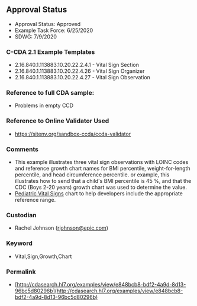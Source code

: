 ## Approval Status

* Approval Status: Approved
* Example Task Force: 6/25/2020
* SDWG: 7/9/2020


### C-CDA 2.1 Example Templates

* 2.16.840.1.113883.10.20.22.2.4.1 - Vital Sign Section
* 2.16.840.1.113883.10.20.22.4.26 - Vital Sign Organizer
* 2.16.840.1.113883.10.20.22.4.27 - Vital Sign Observation

### Reference to full CDA sample:
* Problems in empty CCD

### Reference to Online Validator Used
* https://sitenv.org/sandbox-ccda/ccda-validator

### Comments
* This example illustrates three vital sign observations with LOINC codes and reference growth chart names for BMI percentile, weight-for-length percentile, and head circumference percentile. or example, this illustrates how to send that a child's BMI percentile is 45 %, and that the CDC (Boys 2-20 years) growth chart was used to determine the value.
* [Pediatric Vital Signs](https://docs.google.com/presentation/d/1R0QQyQZ1_vnmABAQZJd9IJUIYTw8iUXddglNOTdcHug/edit?usp=sharing) chart to help developers include the appropriate reference range.

### Custodian
* Rachel Johnson (rjohnson@epic.com)

### Keyword
* Vital,Sign,Growth,Chart


### Permalink 

* [http://cdasearch.hl7.org/examples/view/e848bcb8-bdf2-4a9d-8d13-96bc5d80296b](http://cdasearch.hl7.org/examples/view/e848bcb8-bdf2-4a9d-8d13-96bc5d80296b)
